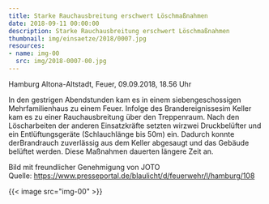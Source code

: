 ```yaml
---
title: Starke Rauchausbreitung erschwert Löschmaßnahmen
date: 2018-09-11 00:00:00
description: Starke Rauchausbreitung erschwert Löschmaßnahmen
thumbnail: img/einsaetze/2018/0007.jpg
resources:
- name: img-00
  src: img/2018-0007-00.jpg
---
```


Hamburg Altona-Altstadt, Feuer, 09.09.2018, 18.56 Uhr

In den gestrigen Abendstunden kam es in einem siebengeschossigen Mehrfamilienhaus zu einem Feuer.
Infolge des Brandereignissesim Keller kam es zu einer Rauchausbreitung über den Treppenraum.
Nach den Löscharbeiten der anderen Einsatzkräfte setzten wirzwei Druckbelüfter und ein Entlüftungsgeräte (Schlauchlänge bis 50m) ein.
Dadurch konnte derBrandrauch zuverlässig aus dem Keller abgesaugt und das Gebäude belüftet werden.
Diese Maßnahmen dauerten längere Zeit an.

Bild mit freundlicher Genehmigung von JOTO  
Quelle: https://www.presseportal.de/blaulicht/d/feuerwehr/l/hamburg/108

{{< image src="img-00" >}}  
